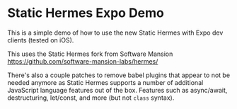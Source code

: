 # Static Hermes Expo Demo

This is a simple demo of how to use the new Static Hermes with Expo dev clients (tested on iOS). 

This uses the Static Hermes fork from Software Mansion https://github.com/software-mansion-labs/hermes/ 

There's also a couple patches to remove babel plugins that appear to not be needed anymore as Static Hermes supports a number of additional JavaScript language features out of the box. Features such as async/await, destructuring, let/const, and more (but not `class` syntax).